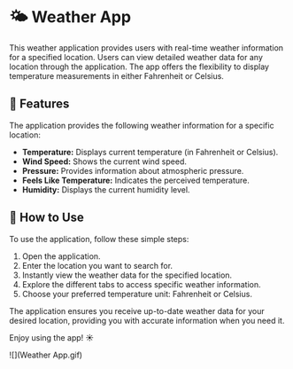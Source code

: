 # 🌤️ Weather App

This weather application provides users with real-time weather information for a specified location. Users can view detailed weather data for any location through the application. The app offers the flexibility to display temperature measurements in either Fahrenheit or Celsius.

## 📝 Features

The application provides the following weather information for a specific location:

- **Temperature:** Displays current temperature (in Fahrenheit or Celsius).
- **Wind Speed:** Shows the current wind speed.
- **Pressure:** Provides information about atmospheric pressure.
- **Feels Like Temperature:** Indicates the perceived temperature.
- **Humidity:** Displays the current humidity level.

## 🚀 How to Use

To use the application, follow these simple steps:

1. Open the application.
2. Enter the location you want to search for.
3. Instantly view the weather data for the specified location.
4. Explore the different tabs to access specific weather information.
5. Choose your preferred temperature unit: Fahrenheit or Celsius.

The application ensures you receive up-to-date weather data for your desired location, providing you with accurate information when you need it.

Enjoy using the app! ☀️




![](Weather App.gif)